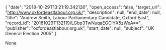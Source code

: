 {
  "date": "2018-10-29T13:21:19.342126", 
  "open_access": false, 
  "target_url": "http://www.oxfordeastlabour.org.uk/", 
  "description": null, 
  "end_date": null, 
  "title": "Andrew Smith, Labour Parliamentary Candidate, Oxford East", 
  "record_id": "20181029T132119/LGbp3TwNuqaEGClYX5zWeA==", 
  "publisher": "oxfordeastlabour.org.uk", 
  "start_date": null, 
  "subject": "UK General Election 2005"
}

None